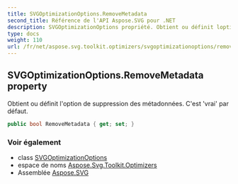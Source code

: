 ```yaml
---
title: SVGOptimizationOptions.RemoveMetadata
second_title: Référence de l'API Aspose.SVG pour .NET
description: SVGOptimizationOptions propriété. Obtient ou définit loption de suppression des métadonnées. Cest vrai par défaut.
type: docs
weight: 110
url: /fr/net/aspose.svg.toolkit.optimizers/svgoptimizationoptions/removemetadata/
---
```

## SVGOptimizationOptions.RemoveMetadata property

Obtient ou définit l'option de suppression des métadonnées. C'est 'vrai' par défaut.

```csharp
public bool RemoveMetadata { get; set; }
```

### Voir également

* class [SVGOptimizationOptions](../)
* espace de noms [Aspose.Svg.Toolkit.Optimizers](../../svgoptimizationoptions/)
* Assemblée [Aspose.SVG](../../../)


